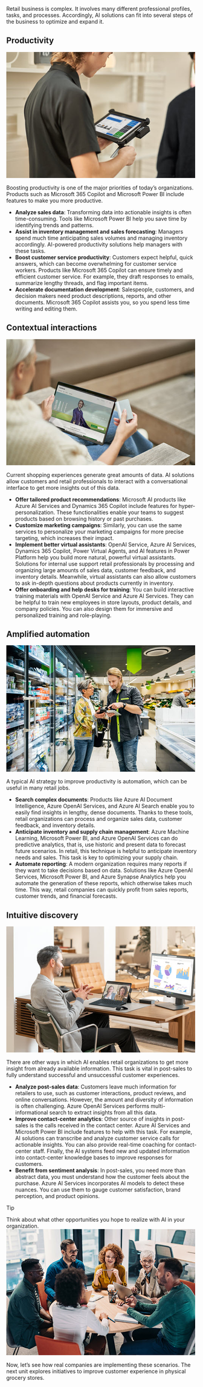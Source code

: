 Retail business is complex. It involves many different professional profiles, tasks, and processes. Accordingly, AI solutions can fit into several steps of the business to optimize and expand it.

## Productivity

![Photograph showing person standing with a tablet.](../media/3-point-of-sale.jpg)

Boosting productivity is one of the major priorities of today’s organizations. Products such as Microsoft 365 Copilot and Microsoft Power BI include features to make you more productive.

* **Analyze sales data**: Transforming data into actionable insights is often time-consuming. Tools like Microsoft Power BI help you save time by identifying trends and patterns.
* **Assist in inventory management and sales forecasting**: Managers spend much time anticipating sales volumes and managing inventory accordingly. AI-powered productivity solutions help managers with these tasks.
* **Boost customer service productivity**: Customers expect helpful, quick answers, which can become overwhelming for customer service workers. Products like Microsoft 365 Copilot can ensure timely and efficient customer service. For example, they draft responses to emails, summarize lengthy threads, and flag important items.
* **Accelerate documentation development**: Salespeople, customers, and decision makers need product descriptions, reports, and other documents. Microsoft 365 Copilot assists you, so you spend less time writing and editing them.

## Contextual interactions

![Photograph showing person shopping on a tablet holding a credit card.](../media/3-online-shopper.jpg)

Current shopping experiences generate great amounts of data. AI solutions allow customers and retail professionals to interact with a conversational interface to get more insights out of this data.

* **Offer tailored product recommendations**: Microsoft AI products like Azure AI Services and Dynamics 365 Copilot include features for hyper-personalization. These functionalities enable your teams to suggest products based on browsing history or past purchases.
* **Customize marketing campaigns**: Similarly, you can use the same services to personalize your marketing campaigns for more precise targeting, which increases their impact.
* **Implement better virtual assistants**: OpenAI Service, Azure AI Services, Dynamics 365 Copilot, Power Virtual Agents, and AI features in Power Platform help you build more natural, powerful virtual assistants. Solutions for internal use support retail professionals by processing and organizing large amounts of sales data, customer feedback, and inventory details. Meanwhile, virtual assistants can also allow customers to ask in-depth questions about products currently in inventory.
* **Offer onboarding and help desks for training**: You can build interactive training materials with OpenAI Service and Azure AI Services. They can be helpful to train new employees in store layouts, product details, and company policies. You can also design them for immersive and personalized training and role-playing.

## Amplified automation

![Photograph showing worker holding a tablet in a grocery store.](../media/3-grocery-store.jpg)

A typical AI strategy to improve productivity is automation, which can be useful in many retail jobs.

* **Search complex documents**: Products like Azure AI Document Intelligence, Azure OpenAI Services, and Azure AI Search enable you to easily find insights in lengthy, dense documents. Thanks to these tools, retail organizations can process and organize sales data, customer feedback, and inventory details.
* **Anticipate inventory and supply chain management**: Azure Machine Learning, Microsoft Power BI, and Azure OpenAI Services can do predictive analytics, that is, use historic and present data to forecast future scenarios. In retail, this technique is helpful to anticipate inventory needs and sales. This task is key to optimizing your supply chain.
* **Automate reporting**: A modern organization requires many reports if they want to take decisions based on data. Solutions like Azure OpenAI Services, Microsoft Power BI, and Azure Synapse Analytics help you automate the generation of these reports, which otherwise takes much time. This way, retail companies can quickly profit from sales reports, customer trends, and financial forecasts.

## Intuitive discovery

![Photograph showing person at a desk in a video call while reviewing reports.](../media/3-store-reports.jpg)

There are other ways in which AI enables retail organizations to get more insight from already available information. This task is vital in post-sales to fully understand successful and unsuccessful customer experiences.

* **Analyze post-sales data**: Customers leave much information for retailers to use, such as customer interactions, product reviews, and online conversations. However, the amount and diversity of information is often challenging. Azure OpenAI Services performs multi-informational search to extract insights from all this data.
* **Improve contact-center analytics**: Other source of insights in post-sales is the calls received in the contact center. Azure AI Services and Microsoft Power BI include features to help with this task. For example, AI solutions can transcribe and analyze customer service calls for actionable insights. You can also provide real-time coaching for contact-center staff. Finally, the AI systems feed new and updated information into contact-center knowledge bases to improve responses for customers.
* **Benefit from sentiment analysis**: In post-sales, you need more than abstract data, you must understand how the customer feels about the purchase. Azure AI Services incorporates AI models to detect these nuances. You can use them to gauge customer satisfaction, brand perception, and product opinions.

> [!TIP]
> Think about what other opportunities you hope to realize with AI in your organization.
> ![Photograph showing people working and talking around a table.](../media/2-reflection.jpg)

Now, let’s see how real companies are implementing these scenarios. The next unit explores initiatives to improve customer experience in physical grocery stores.

